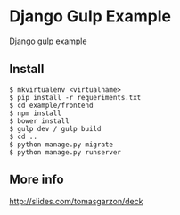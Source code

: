 Django Gulp Example
=============

Django gulp example

## Install
    $ mkvirtualenv <virtualname>
    $ pip install -r requeriments.txt
    $ cd example/frontend
    $ npm install
    $ bower install
    $ gulp dev / gulp build
    $ cd ..
    $ python manage.py migrate
    $ python manage.py runserver


## More info

  http://slides.com/tomasgarzon/deck
